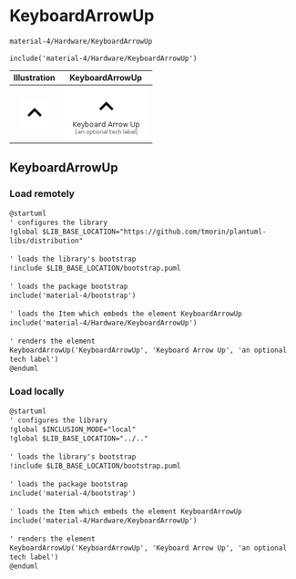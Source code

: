 # KeyboardArrowUp


```text
material-4/Hardware/KeyboardArrowUp
```

```text
include('material-4/Hardware/KeyboardArrowUp')
```



| Illustration | KeyboardArrowUp |
| :---: | :---: |
| ![illustration for Illustration](../../material-4/Hardware/KeyboardArrowUp.png) | ![illustration for KeyboardArrowUp](../../material-4/Hardware/KeyboardArrowUp.Local.png) |




## KeyboardArrowUp

### Load remotely
```plantuml
@startuml
' configures the library
!global $LIB_BASE_LOCATION="https://github.com/tmorin/plantuml-libs/distribution"

' loads the library's bootstrap
!include $LIB_BASE_LOCATION/bootstrap.puml

' loads the package bootstrap
include('material-4/bootstrap')

' loads the Item which embeds the element KeyboardArrowUp
include('material-4/Hardware/KeyboardArrowUp')

' renders the element
KeyboardArrowUp('KeyboardArrowUp', 'Keyboard Arrow Up', 'an optional tech label')
@enduml
```

### Load locally
```plantuml
@startuml
' configures the library
!global $INCLUSION_MODE="local"
!global $LIB_BASE_LOCATION="../.."

' loads the library's bootstrap
!include $LIB_BASE_LOCATION/bootstrap.puml

' loads the package bootstrap
include('material-4/bootstrap')

' loads the Item which embeds the element KeyboardArrowUp
include('material-4/Hardware/KeyboardArrowUp')

' renders the element
KeyboardArrowUp('KeyboardArrowUp', 'Keyboard Arrow Up', 'an optional tech label')
@enduml
```

